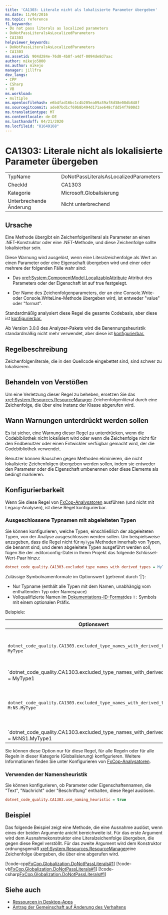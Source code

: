 ```yaml
---
title: 'CA1303: Literale nicht als lokalisierte Parameter übergeben'
ms.date: 11/04/2016
ms.topic: reference
f1_keywords:
- Do not pass literals as localized parameters
- DoNotPassLiteralsAsLocalizedParameters
- CA1303
helpviewer_keywords:
- DoNotPassLiteralsAsLocalizedParameters
- CA1303
ms.assetid: 904d284e-76d0-4b8f-a4df-0094de8d7aac
author: mikejo5000
ms.author: mikejo
manager: jillfra
dev_langs:
- CPP
- CSharp
- VB
ms.workload:
- multiple
ms.openlocfilehash: e6b4fad16bc1c4b205ea09a39af8d38e08db848f
ms.sourcegitcommit: ade07bd1cf69b8b494d171ae648cfdd54f7800d3
ms.translationtype: MT
ms.contentlocale: de-DE
ms.lasthandoff: 04/21/2020
ms.locfileid: "81649168"
---
```

# <a name="ca1303-do-not-pass-literals-as-localized-parameters"></a>CA1303: Literale nicht als lokalisierte Parameter übergeben

|||
|-|-|
|TypName|DoNotPassLiteralsAsLocalizedParameters|
|CheckId|CA1303|
|Kategorie|Microsoft.Globalisierung|
|Unterbrechende Änderung|Nicht unterbrechend|

## <a name="cause"></a>Ursache

Eine Methode übergibt ein Zeichenfolgenliteral als Parameter an einen .NET-Konstruktor oder eine .NET-Methode, und diese Zeichenfolge sollte lokalisierbar sein.

Diese Warnung wird ausgelöst, wenn eine Literalzeichenfolge als Wert an einen Parameter oder eine Eigenschaft übergeben wird und einer oder mehrere der folgenden Fälle wahr sind:

- Das <xref:System.ComponentModel.LocalizableAttribute> Attribut des Parameters oder der Eigenschaft ist auf true festgelegt.

- Der Name des Zeichenfolgenparameters, der an eine Console.Write- oder Console.WriteLine-Methode übergeben wird, ist entweder "value" oder "format".

Standardmäßig analysiert diese Regel die gesamte Codebasis, aber diese ist [konfigurierbar.](#excluded-type-names-with-derived-types)

Ab Version 3.0.0 des Analyzer-Pakets wird die Benennungsheuristik standardmäßig nicht mehr verwendet, aber diese ist [konfigurierbar.](#use-naming-heuristic)

## <a name="rule-description"></a>Regelbeschreibung

Zeichenfolgenliterale, die in den Quellcode eingebettet sind, sind schwer zu lokalisieren.

## <a name="how-to-fix-violations"></a>Behandeln von Verstößen

Um eine Verletzung dieser Regel zu beheben, ersetzen Sie das <xref:System.Resources.ResourceManager> Zeichenfolgenliteral durch eine Zeichenfolge, die über eine Instanz der Klasse abgerufen wird.

## <a name="when-to-suppress-warnings"></a>Wann Warnungen unterdrückt werden sollen

Es ist sicher, eine Warnung dieser Regel zu unterdrücken, wenn die Codebibliothek nicht lokalisiert wird oder wenn die Zeichenfolge nicht für den Endbenutzer oder einen Entwickler verfügbar gemacht wird, der die Codebibliothek verwendet.

Benutzer können Rauschen gegen Methoden eliminieren, die nicht lokalisierte Zeichenfolgen übergeben werden sollen, indem sie entweder den Parameter oder die Eigenschaft umbenennen oder diese Elemente als bedingt markieren.

## <a name="configurability"></a>Konfigurierbarkeit

Wenn Sie diese Regel von [FxCop-Analysatoren](install-fxcop-analyzers.md) ausführen (und nicht mit Legacy-Analysen), ist diese Regel konfigurierbar.

### <a name="excluded-type-names-with-derived-types"></a>Ausgeschlossene Typnamen mit abgeleiteten Typen

Sie können konfigurieren, welche Typen, einschließlich der abgeleiteten Typen, von der Analyse ausgeschlossen werden sollen. Um beispielsweise anzugeben, dass die Regel nicht für `MyType` Methoden innerhalb von Typen, die benannt sind, und deren abgeleitete Typen ausgeführt werden soll, fügen Sie der .editorconfig-Datei in Ihrem Projekt das folgende Schlüssel-Wert-Paar hinzu:

```ini
dotnet_code_quality.CA1303.excluded_type_names_with_derived_types = MyType
```

Zulässige Symbolnamenformate im Optionswert (getrennt durch '|'):

- Nur Typname (enthält alle Typen mit dem Namen, unabhängig vom enthaltenden Typ oder Namespace)
- Vollqualifizierte Namen im [Dokumentations-ID-Format](https://github.com/dotnet/csharplang/blob/master/spec/documentation-comments.md#id-string-format)des `T:` Symbols mit einem optionalen Präfix.

Beispiele:

| Optionswert | Zusammenfassung |
| --- | --- |
|`dotnet_code_quality.CA1303.excluded_type_names_with_derived_types = MyType` | Entspricht allen Typen mit dem Namen 'MyType' und allen abgeleiteten Typen in der Kompilierung
|`dotnet_code_quality.CA1303.excluded_type_names_with_derived_types = MyType1|MyType2` | Entspricht allen Typen mit den Namen 'MyType1' oder 'MyType2' und allen abgeleiteten Typen in der Kompilierung
|`dotnet_code_quality.CA1303.excluded_type_names_with_derived_types = M:NS.MyType` | Entspricht dem spezifischen Typ 'MyType' mit dem angegebenen vollqualifizierten Namen und allen abgeleiteten Typen
|`dotnet_code_quality.CA1303.excluded_type_names_with_derived_types = M:NS1.MyType1|M:NS2.MyType2` | Entspricht bestimmten Typen 'MyType1' und 'MyType2' mit den entsprechenden vollqualifizierten Namen und allen abgeleiteten Typen

Sie können diese Option nur für diese Regel, für alle Regeln oder für alle Regeln in dieser Kategorie (Globalisierung) konfigurieren. Weitere Informationen finden Sie unter Konfigurieren von [FxCop-Analysatoren](configure-fxcop-analyzers.md).

### <a name="use-naming-heuristic"></a>Verwenden der Namensheuristik

Sie können konfigurieren, ob Parameter oder Eigenschaftennamen, die "Text", "Nachricht" oder "Beschriftung" enthalten, diese Regel auslösen.

```ini
dotnet_code_quality.CA1303.use_naming_heuristic = true
```

## <a name="example"></a>Beispiel

Das folgende Beispiel zeigt eine Methode, die eine Ausnahme auslöst, wenn eines der beiden Argumente anicht bereichweite ist. Für das erste Argument wird dem Ausnahmekonstruktor eine Literalzeichenfolge übergeben, die gegen diese Regel verstößt. Für das zweite Argument wird dem Konstruktor ordnungsgemäß <xref:System.Resources.ResourceManager>eine Zeichenfolge übergeben, die über eine abgerufen wird.

[!code-cpp[FxCop.Globalization.DoNotPassLiterals#1](../code-quality/codesnippet/CPP/ca1303-do-not-pass-literals-as-localized-parameters_1.cpp)]
[!code-vb[FxCop.Globalization.DoNotPassLiterals#1](../code-quality/codesnippet/VisualBasic/ca1303-do-not-pass-literals-as-localized-parameters_1.vb)]
[!code-csharp[FxCop.Globalization.DoNotPassLiterals#1](../code-quality/codesnippet/CSharp/ca1303-do-not-pass-literals-as-localized-parameters_1.cs)]

## <a name="see-also"></a>Siehe auch

- [Ressourcen in Desktop-Apps](/dotnet/framework/resources/index)
- [Antrag der Gemeinschaft auf Änderung des Verhaltens](https://github.com/dotnet/roslyn-analyzers/issues/2933)
